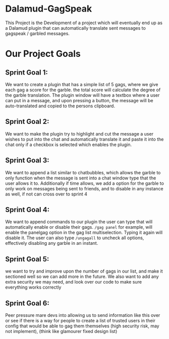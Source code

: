 # Dalamud-GagSpeak
This Project is the Development of a project which will eventually end up as a Dalamud plugin that can automatically translate sent messages to gagspeak / garbled messages.

# Our Project Goals
## Sprint Goal 1:
We want to create a plugin that has a simple list of 5 gags, where we give each gag a score for the garble. the total score will calculate the degree of the garble translation. The plugin window will have a textbox where a user can put in a message, and upon pressing a button, the message will be auto-translated and copied to the persons clipboard.
## Sprint Goal 2:
We want to make the plugin try to highlight and cut the message a user wishes to put into the chat and automatically translate it and paste it into the chat only if a checkbox is selected which enables the plugin.
## Sprint Goal 3:
We want to append a list similar to chatbubbles, which allows the garble to only function when the message is sent into a chat window type that the user allows it to.
Additionally if time allows, we add a option for the garble to only work on messages being sent to friends, and to disable in any instance as well, if not can cross over to sprint 4
## Sprint Goal 4:
We want to  append commands to our plugin the user can type that will automatically enable or disable their gags.
`/gag panel` for example, will enable the panelgag option in the gag list multiselection. Typing it again will disable it.
The user can also type `/ungagall` to uncheck all options, effectively disabling any garble in an instant.
## Sprint Goal 5: 
we want to try and improve upon the number of gags in our list, and make it sectioned well so we can add more in the future. We also want to add any extra security we may need, and look over our code to make sure everything works correctly
## Sprint Goal 6:
Peer pressure mare devs into allowing us to send information like this over or see if there is a way for people to create a list of trusted users in their config that would be able to gag them themselves (high security risk, may not implement), (think like glamourer fixed design list)
